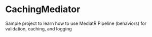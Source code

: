 # CachingMediator
Sample project to learn how to use MediatR Pipeline (behaviors) for validation, caching, and logging
